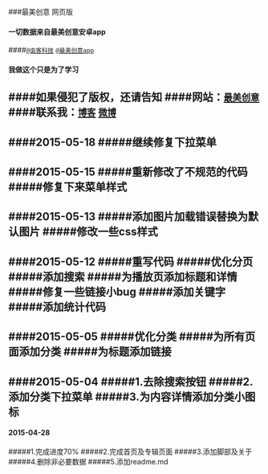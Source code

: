 ###最美创意 网页版
#### 一切数据来自最美创意安卓app 
####[`@虫客科技`](http://www.bugkr.com/) [`@最美创意app`](http://weibo.com/u/5191992508)
#### 我做这个只是为了学习 
####如果侵犯了版权，还请告知
####网站：[`最美创意`](http://zmcy.yangzhongchao.com/)
####联系我：[`博客`](http://yangzhongchao.com) [`微博`](http://http://weibo.com/yzc1011)
----------
####2015-05-18
#####继续修复下拉菜单
----------
####2015-05-15
#####重新修改了不规范的代码
#####修复下来菜单样式
----------
####2015-05-13
#####添加图片加载错误替换为默认图片
#####修改一些css样式
----------
####2015-05-12
#####重写代码
#####优化分页
#####添加搜索
#####为播放页添加标题和详情
#####修复一些链接小bug
#####添加关键字
#####添加统计代码
----------
####2015-05-05
#####优化分类
#####为所有页面添加分类
#####为标题添加链接
----------
####2015-05-04
#####1.去除搜索按钮
#####2.添加分类下拉菜单
#####3.为内容详情添加分类小图标
----------
#### 2015-04-28
#####1.完成进度70% 
#####2.完成首页及专辑页面 
#####3.添加脚部及关于 
#####4.删除非必要数据
#####5.添加readme.md

